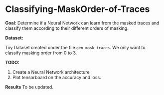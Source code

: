 # Classifying-MaskOrder-of-Traces
**Goal**:
Determine if a Neural Network can learn from the masked traces and classify them according to their different orders of masking.

**Dataset:**

Toy Dataset created under the file `gen_mask_traces`. We only want to classify masking order from 0 to 3. 

**TODO:**
1. Create a Neural Network architecture
2. Plot tensorboard on the accuracy and loss. 


**Results**
To be updated. 
